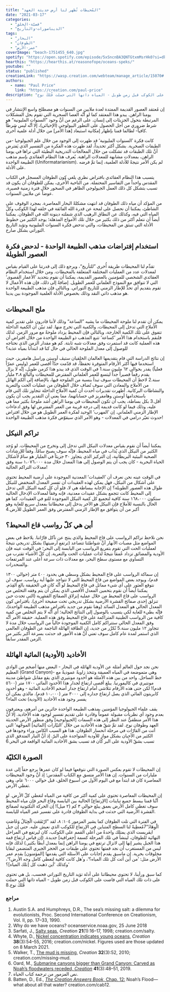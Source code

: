 ```yaml
---
title: "المُحيطات تُظهر لنا أرض حديثة العهد"
date: "2021-03-17"
categories:
  - "قضيّة-الخلق"
  - "الديناصورات-والتأريخ"
tags:
  - "البحار"
  - "الطوفان"
  - "عمر-الأرض"
coverImage: "beach-1751455_640.jpg"
spotify: "https://open.spotify.com/episode/5xSncnBA3QNTGtxmMsrHk0?si=dkapwFOpRKqj8mJ20hQ8NQ"
hearthis: "https://hearthis.at/reasonofope/oceans-speks/"
youtube: ""
status: "published"
creationLink: "https://wasp.creation.com/webteam/manage_article/15070#:~:text=https%3A//creation.com/a/15070"
authors:
  - name: "Paul Price"
    link: "https://creation.com/paul-price"
description: "لا تحتوي محيطاتنا على أدلة تؤيد التاريخ التوراتي فحسب، بل هي تحتوي على ذات تلك المياه التي فاضت على الكوكب قبل زمن طويل - المياه ذاتها التي حملت فُلكَ نوح."
---
```


إن مُعتقد العصور القديمة الممتدة لعدة ملايين من السنوات هو مصطلح واسع الإنتشار في يومنا الراهن. يبدو هذا المعتقد كما لو أنَّه العصا السحرية التي تقوم بحل المشكلات المرتبطة بتحول الجزيئات إلى إنسان. على الرغم من أنَّ وجود ”السنوات المليونية“ هو شرط ضروري من أجل الحصول على التطور البيولوجي (الإحيائي)، إلا أنَّه ليس شرطاً كافياً- لطالما قمنا بإظهار إمكانية استبعاد \[هذا الأمر\] من خلال أدلة علمية أُخرى.

كانت فكرة ’السنوات المليونية‘ قد ظهرت إلى الوجود من خلال علم الجيولوجيا -من الطبقات الصخرية. بشكل أكثر تحديداً، لقد ظهرت هذه الفكرة من التفسير الذي يَفترض أنَّ تلك الطبقات قد تشكلت من خلال المعالجات التدريجية البطيئة التي نراها في يومنا الراهن، بمعدلات مشابهة للمعدلات الراهنة. يُعرف هذا النظام العقائدي بإسم مذهب الطبيعة الواحدة (Uniformatarianism). لم يكن الأمر نتيجةً للأدلة العلمية، إنما تمَّ فرضه على الأدلة.

يتسبب هذا النظام العقائدي بافتراض نظري يلغي كون الطوفان المسجل في الكتاب المقدس واحداً من التفاسير المحتملة. من الناحية الأُخرى، يمكن للطوفان أن يكون قد تسبب بتشكل كل ذلك العمل الجيولوجي الظاهر في الصخور خلال فترة زمنية قصيرة، عوضاً عن ملايين السنوات.

من المؤكد أن مياه ذلك الطوفان قد انتهت مشكلةً البحار المعاصرة. بمجرد الوقوف على الشاطئ، يمكننا أن نحصل على لمحة عن قدرة الله الفائقة في خلقه لهذا الكوكب وكلّ المياه التي فيه، وكذلك عن النطاق الرهيب الذي شملته دينونة الله في الطوفان. يمكننا أيضاً أن نتعلم أكثر من ذلك بكثير من خلال تلك الأمواج المذهلة؛ يوجد الكثير من خطوط الأدلة التي تنبثق من المحيطات، والتي تدحض فكرة السنوات المليونية وتؤيد التاريخ التوراتي بشكل صارخ.

## استخدام إفتراضات مذهب الطبيعة الواحدة - لدحض فكرة العصور الطويلة

تقدِّم لنا المحيطات طريقة أُخرى ”للتأريخ“، ويرجع ذلك إلى قدرتنا على القيام بقياس لمعدلات عدد من العمليات المختلفة المتعلقة بالمحيطات. ومن خلال استخدام النظام العقائدي الشخصي للمؤمنين بالعصور القديمة، يمكننا أن نقوم بتحديد ’الأعمار القصوى‘ التي لا تتوافق مع النموذج العلماني للعمر الطويل. إضافةً إلى ذلك، فإن هذه الأعمال لا تقوم بتقديم أي تحدٍّ للإطار الزمني للتاريخ التوراتي. وبالتالي فإن مذهب الطبيعة الواحدة هو مذهب ذاتي النقد وذلك بخصوص الأدلة العلمية الموجودة بين يدينا.

## ملح المحيطات

يمكن أن تقدم لنا ملوحة المحيطات ما يشبه ”الساعة“ وذلك لأننا قادرون على تقدير كمية الأملاح التي تدخل إلى المحيطات، والكمية التي تخرج منها. لقد تبيّن أن الكمية الداخلة تتفوق على تلك الكمية الخارجة، وبالتالي فإن المحيط يزداد ملوحةً مع مرور الزمن. لذلك فلنقم باستخدام هذا الأمر ’كساعة‘ تتبع المذهب ذو الطبيعة الواحدة من خلال افتراض أن هذه العملية كانت قد استمرت وفق معدلات شبه ثابتة. كم هو مقدار الزمن الذي نحتاجه للوصول إلى معدل الملوحة الحالي في حال كنا قد ابتدأنا بمياه عذبة؟

إن نتائج الدراسة التي قام بتقديمها العالمان الخلقيان ستيڤ أوستن وراسل هامفريز، حيث استخدما فيها أكثر الأرقام المتوفرة تحفظاً، قد قدّمت حدّاً أقصى للعمر (وليس عمرّاً فعلياً) يقدر بحوالي ٦٢ مليون سنة.1 في الوقت الذي قد يبدو هذا كزمن طويل، إنَّه لا يزال يقدم رقماً قصيراً جداً ليتسع للعمر العلماني المفترض للمحيطات والبالغ ٣،٨ مليار سنة.2 لاحظ أن المحيطات سوف تبدأ بنسبة من الملوحة فيها، بالإضافة إلى الكم الهائل من الأملاح والمعادن التي سوف تُضاف خلال الطوفان من عمليات الحت والتعرية والنشاطات البركانية. أظهرت تقديرات أحدث أن كمية الأملاح الداخلة تتجاوز تلك التي قام باستخدامها أوستن وهامفريز في حساباتهما، مما يعني أن التقدير يجب أن يكون أقل.3 بكل بساطة، يجب أن تكون المحيطات في يومنا الراهن أشد ملوحةً بكثير مما هي عليه، وذلك فيما لو كانت قديمة إلى درجة قريبة من العمر المفترض لها وفق ادعاءات الإطار الزمني العلماني. إن ’المهرب‘ الوحيد لفكرة العمر الطويل هو من خلال افتراض حدوث تغيّر درامي في المعدلات - وهو الأمر الذي سيقوّض فكرة مذهب الطبيعة الواحدة!

## تراكم النيكل

يمكننا أيضاً أن نقوم بقياس معدلات النيكل التي تدخل إلى وتخرج من المحيطات. لو وُجد الكثير من النيكل الذي يُذاب في مياه المحيط، فإنَّه سوف يصبح سامّاً. وفقاً للإرشادات الصحية البيئية البريطانية، إن التركيز الذي يتجاوز ٣٠ جزيئاً في المليار هو سامّ لأشكال الحياة البحرية - كان يجب أن يتم الوصول إلى هذا المعدل خلال مدة ١،٠٧٦،٠٠٠ سنة وفق معدلات التراكم الحالية!

في الوقت عينه نحن نعرف أن ’العقيدات‘ المعدنية الموجودة على أرضية المحيط تحتوي على أشكال من النيكل، فهل يمكن لهذه العقيدات أن تفسر المعدل المنخفض للنيكل طوال هذه العصور الطويلة؟ إن الإجابة ببساطة هي لا، فلو أن كل كمية النيكل التي تدخل إلى المحيط كانت تتجمع بشكل عقيدات معدنية، فإنه وفقاً لمعدلات الإدخال الحالية ستكون ١٦٨،٠٠٠ سنة كافية لتجميع كل كمية النيكل الموجودة للتو في العقيدات. كما هو الحال بالنسبة للأملاح فإن النيكل هو الآخر يدخل إلى محيطاتنا بمعدل سريع للغاية وهو أكبر من أن يتوافق مع الإطار الزمني المفترض وفق العمر الطويل للأرض.4

## أين هي كلّ رواسب قاع المحيط؟

نحن نلاحظ تراكم الرواسب على قاع المحيط والذي ينتج عن تآكل قارّاتنا. يلاحظ في بعض المواضع مثل مصبات الأنهار أنَّ شواطئنا تتصاعد (ترتفع أرضيتها) بشكل تدريجي نتيجةً لعمليات الحت التي تقوم بتفريغ الرواسب من اليابسة إلى البحر؛ في الوقت عينه فإن الأودية والمضائق تزداد عُمقاً نتيجةً لذات عمليات الحت والتعرية. إن كلّ الأشياء تقترب من التساوي مع مستوى سطح البحر، مع معدلات ذات سرعة أعلى عند المرتفعات والمنحدرات.

إن سماكة الرواسب على قاع المحيط بشكل وسطي هي بحدود ٤٠٠ متر (حوالي ١٣٠٠ قدم)، ويوجد بعض المواضع من قاع المحيط التي لا تتواجد عليها أية رواسب. سوف لن نتوقع العثور على أي شيء مماثل في قاع المحيط لو أنَّه كان في الحقيقة بالغ القِدَم. يمكننا أيضاً أن نقوم بتخمين المعدل الأقصى الذي يمكن أن يتم وفقه التخلص من الرواسب على قاع المحيط من خلال عملية إنزلاق الصفائح القشرية (التي تحدث حين تنزلق إحدى صفائح القشرة الأرضية بشكل تدريجي تحت صفيحة أُخرى). بافتراض كون المعدل الحالي هو المعدل السائد (وهنا نقوم من جديد بافتراض مذهب الطبيعة الواحدة)، فإنَّه بطيء للغاية لكي يتسبب بالوصول إلى النتائج الحالية؛ أي أنَّه لا يتم التخلص من كمية كافية من الرواسب الطينية المتراكمة على قاع المحيط وفق هذه العملية. حقيقة الأمر أنَّه وفق المعدل الحالي ستتراكم كامل الكمية الموجودة حالياً من الرواسب خلال مدة لا تتجاوز ١٢ مليون سنة.5 نُكرِّر من جديد، إن الطاقة الهائلة الناجمة عن الطوفان العالمي الذي استمر لمدة عام كامل سوف تعني أنَّ هذه الأمور قد حدثت بسرعة أكبر بكثير من الزمن المقدر سابقاً.

## الأخاديد (الأودية) المائية الهائلة

نحن نجد حول العالم أمثلة عن الأودية الهائلة في البحار - البعض منها أضخم من الوادي العظيم (Grand Canyon)- وهي متموضعة في المياه العميقة وتتخذ زاويةً عموديةً مع خط الساحل. واحد من بين هذه الأمثلة هو أخدود مونتيري الذي يقع مقابل شواطئ مدينة مونتيري في كاليفورنيا. يبلغ أقصى ارتفاع لجدار هذا الأخدود المائي ١٧٠٠ متر (٥٦٠٠ قدم)! لكن حتى هذه الأرقام تتلاشى أمام ارتفاع جدار أضخم الأخاديد المائية - وهو أخدود كابريتون المائي الذي يصل ارتفاع جداره إلى ٣٠٠٠ متر (١٠،٠٠٠ قدم). مالذي يمكن أن يفسر وجود هذه الأخاديد (الأودية) تحت الماء؟

يقف علماء الجيولوجيا المؤمنين بمذهب الطبيعة الواحدة حائرين من أمرهم، ويعترفون بعدم وجود أي نظريات مقبولة عموماً وقادرة على تقديم تفسيرٍ لوجود هذه الأخاديد. إلا أنَّ هذا الأمر منطقيٌّ عند النظر إلى هذه السمات \[الجيولوجية\] وفق منظور الأرض الحديثة العهد وطوفان نوح. لقد تمَّ شقّ هذه الأخاديد من خلال ’التيّارات \[المائية\] الموجّهة‘ التي أتت من القارّات في مرحلة انحسار الطوفان. هذا هو السبب الكامن وراء وجودها في الكثير من الأحيان بشكل موازٍ للأودية المتواجدة على البرّ. إذ أنَّ التيار المتدفق الذي تسبب بشقّ الأودية على البر كان قد تسبب بشق الأخاديد المائية الواقعة في البحر.6

## الصورة الكليّة

إن المحيطات لا تقوم بعكس الصورة التي نتوقعها فيما لو كان عمرها يرجع حقاً إلى عدة مليارات من السنوات. إن هذا الأمر متسق مع الكتاب المقدس؛ إذ أنَّ وجود المحيطات المعاصرة كان قد ابتدأ مع في اليوم الأول من أسبوع الخلق، قبل حوالي ٦٠٠٠ عام، وهي تغطي الأرض.

إن المحيطات المعاصرة تحتوي على كمية أكثر من كافية من المياه لتغطي كلّ الأرض. لو أنَّنا قمنا ببسط جميع تباينات \[الإرتفاع\] الحالية بين اليابسة وقاع البحر فإن مياه المحيط سوف تغطي كامل الأرض بعمق يبلغ حوالي ٣ كم (٢ ميل)! إن الحركة التكتونية لصفائح القشرة الأرضية التي حدثت في بداية الطوفان قادرة على تفسير غمر المياه لليابسة.

في الفترة التي تلت الطوفان كما يشير المزمور ١٠٤: ٨، لقد ”ارْتَفَعَتِ الْجِبَالُ وَغَاصَتِ الْوِهَادُ“7مُعطِيةً لنا السطح المتباين في الإرتفاع للكوكب الذي نعيش عليه. حتى إن جبل ايڤريست الذي يمتلك واحدةً من أعلى القمم على الكوكب، كان ليرتفع في المراحل النهائية للطوفان، لينشأ في تلك المرحلة كسمة \[جغرافية\] جديدة. (إن قياس ارتفاع قمة هذا الجبل يشير إنها إلى لاتزال ترتفع في يومنا الراهن إنما بمعدل أبطأ بكثير.) لذلك فإنه ليس من المستغرب أن نجد قمتها تحتوي على طبقات من الحجر الجيري المتضمن لبقايا مخلوقات بحرية. إن ماسبق يقدم إجابات على الأسئلة التي يقدمها \[المؤمنون\] بقدم عمر الأرض مثل: ’من أين أتت كل تلك المياه؟‘، و’هل كانت كافية لتغطي كامل وجه الأرض؟‘، وكذلك ’أين ذهبت كل \[تلك المياه\]؟‘

كما سبق ورأينا، لا تحتوي محيطاتنا على أدلة تؤيد التاريخ التوراتي فحسب، بل هي تحتوي على ذات تلك المياه التي فاضت على الكوكب قبل زمن طويل - المياه ذاتها التي حملت فُلكَ نوح.8

### مراجع

1. Austin S.A. and Humphreys, D.R., The sea’s missing salt: a dilemma for evolutionists, Proc. Second International Conference on Creationism, Vol. II, pp. 17–33, 1990.
2. Why do we have oceans? oceanservice.noaa.gov, 25 June 2018
3. Sarfati, J., [Salty seas](https://creation.com/a/13020), _Creation_ **21**(1):16–17, 1998; creation.com/salty.
4. Whyte, D., [Nickel concentration indicates young oceans](https://creation.com/a/12967), _Creation_ **38**(3):54–55, 2016; creation.com/nickel. Figures used are those updated on 8 March 2021.
5. Walker, T., [The mud is missing](https://creation.com/missing-mud), _Creation_ **32**(3):52, 2010; creation.com/missing-mud.
6. Oard, M., [Submarine canyons bigger than Grand Canyon: Carved as Noah’s floodwaters receded, _Creation_](https://creation.com/submarine-canyons-bigger-than-grand-canyon) **41**(3):48–51, 2019.
7. نص المزمور من ترجمة كتاب الحياة.
8. Batten, D., Ed., [_The Creation Answers Book_, Chap. 12:](https://creation.com/cab-ch12-%D8%B7%D9%88%D9%81%D8%A7%D9%86-%D9%86%D9%88%D8%AD-%D9%85%D8%A7%D8%B0%D8%A7-%D8%B9%D9%86-%D8%AC%D9%85%D9%8A%D8%B9-%D8%AA%D9%84%D9%83-%D8%A7%D9%84%D9%85%D9%8A%D8%A7%D9%87%D8%9F) Noah’s Flood—what about all that water? creation.com/cab12.
